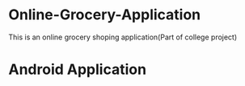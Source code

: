 # Online-Grocery-Application
This is an online grocery shoping application(Part of college project)
# Android Application

